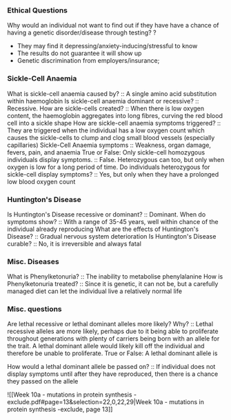 ### Ethical Questions
Why would an individual not want to find out if they have have a chance of having a genetic disorder/disease through testing?
?
- They may find it depressing/anxiety-inducing/stressful to know
- The results do not guarantee it will show up
- Genetic discrimination from employers/insurance; 

### Sickle-Cell Anaemia
What is sickle-cell anaemia caused by? :: A single amino acid substitution within haemoglobin
Is sickle-cell anaemia dominant or recessive? :: Recessive.
How are sickle-cells created? :: When there is low oxygen content, the haemoglobin aggregates into long fibres, curving the red blood cell into a sickle shape
How are sickle-cell anaemia symptoms triggered? :: They are triggered when the individual has a low oxygen count which causes the sickle-cells to clump and clog small blood vessels (especially capillaries)
Sickle-Cell Anaemia symptoms :: Weakness, organ damage, fevers, pain, and anaemia
True or False: Only sickle-cell homozygous individuals display symptoms. :: False. Heterozygous can too, but only when oxygen is low for a long period of time. 
Do individuals heterozygous for sickle-cell display symptoms? :: Yes, but only when they have a prolonged low blood oxygen count 

### Huntington's Disease
Is Huntington's Disease recessive or dominant? :: Dominant.
When do symptoms show? :: With a range of 35-45 years, well within chance of the individual already reproducing
What are the effects of Huntington's Disease? :: Gradual nervous system deterioration 
Is Huntington's Disease curable? :: No, it is irreversible and always fatal


### Misc. Diseases
What is Phenylketonuria? :: The inability to metabolise phenylalanine
How is Phenylketonuria treated? :: Since it is genetic, it can not be, but a carefully managed diet can let the individual live a relatively normal life
### Misc. questions 
Are lethal recessive or lethal dominant alleles more likely? Why? :: Lethal recessive alleles are more likely, perhaps due to it being able to proliferate throughout generations with plenty of carriers being born with an allele for the trait. A lethal dominant allele would likely kill off the individual and therefore be unable to proliferate. 
True or False: A lethal dominant allele is 

How would a lethal dominant allele be passed on? :: If individual does not display symptoms until after they have reproduced, then there is a chance they passed on the allele


![[Week 10a - mutations in protein synthesis -exclude.pdf#page=13&selection=22,0,22,29|Week 10a - mutations in protein synthesis -exclude, page 13]]